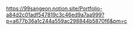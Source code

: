 https://99sangeon.notion.site/Portfolio-a84d2c01adf547819c3c46ed9a7aa999?p=a677b36a1c244a559ac298844b5870f6&pm=c
